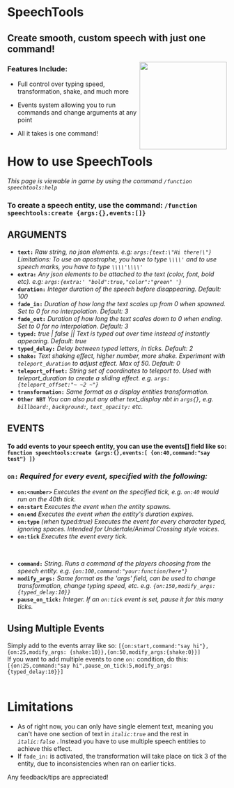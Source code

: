 # SpeechTools

## Create smooth, custom speech with just one command!


<img align="right" width=200 src="https://github.com/dont-give-adam/SpeechTools-1.0/blob/6a5b67bb26e270b68a6ad978f43d2db2b4f06a87/villager.gif"> 

### Features Include:
 - Full control over typing speed, transformation, shake, and much more

 - Events system allowing you to run commands and change arguments at any point

 - All it takes is one command!

# How to use SpeechTools
_This page is viewable in game by using the command  `/function speechtools:help`_

### To create a speech entity, use the command: `/function speechtools:create {args:{},events:[]}`

## ARGUMENTS

- **`text:`**  *Raw string, no json elements. e.g: `args:{text:\"Hi there!\"}` Limitations: To use an apostrophe, you have to type `\\\\'` and to use speech marks, you have to type `\\\\'\\\\'`*
- **`extra:`** *Any json elements to be attached to the text (color, font, bold etc). e.g: `args:{extra:' "bold":true,"color":"green" '}`*
- **`duration:`** *Integer duration of the speech before disappearing. Default: 100*
- **`fade_in:`** *Duration of how long the text scales up from 0 when spawned. Set to 0 for no interpolation. Default: 3*
- **`fade_out:`** *Duration of how long the text scales down to 0 when ending. Set to 0 for no interpolation. Default: 3*
- **`typed:`** *true | false || Text is typed out over time instead of instantly appearing. Default: true*
- **`typed_delay:`** *Delay between typed letters, in ticks.  Default: 2*
- **`shake:`** *Text shaking effect, higher number, more shake. Experiment with `teleport_duration` to adjust effect. Max of 50.  Default: 0*
- **`teleport_offset:`** *String set of coordinates to teleport to. Used with teleport_duration to create a sliding effect. e.g. `args:{teleport_offset:"~ ~2 ~"}`*
- **`transformation:`** *Same format as a display entities transformation.*
- **`Other NBT`** *You can also put any other text_display nbt in `args{}`, e.g. `billboard:`, `background:`, `text_opacity:` etc.*

## EVENTS
#### To add events to your speech entity, you can use the events[] field like so: `function speechtools:create {args:{},events:[ {on:40,command:"say test"} ]}`

### **`on:`** *Required for every event, specified with the following:*
- **`on:<number>`** *Executes the event on the specified tick, e.g. `on:40` would run on the 40th tick.*
- **`on:start`** *Executes the event when the entity spawns.*
- **`on:end`** *Executes the event when the entity's duration expires.*
- **`on:type`** *(when typed:true) Executes the event for every character typed, ignoring spaces. Intended for Undertale/Animal Crossing style voices.*
- **`on:tick`** *Executes the event every tick.* 
<br />

- **`command:`** *String. Runs a command of the players choosing from the speech entity. e.g. `{on:100,command:"your:function/here"}`*
- **`modify_args:`** *Same format as the 'args' field, can be used to change transformation, change typing speed, etc. e.g. `{on:150,modify_args:{typed_delay:10}}`*
- **`pause_on_tick:`** *Integer. If an `on:tick` event is set, pause it for this many ticks.*

## Using Multiple Events
Simply add to the events array like so: `[{on:start,command:"say hi"},{on:25,modify_args: {shake:10}},{on:50,modify_args:{shake:0}}]`
<br />
If you want to add multiple events to one `on:` condition, do this: `[{on:25,command:"say hi",pause_on_tick:5,modify_args: {typed_delay:10}}]`
<br />
<br />
# Limitations
- As of right now, you can only have single element text, meaning you can't have one section of text in *`italic:true`* and the rest in *`italic:false`* . Instead you have to use multiple speech entities to achieve this effect.
- If `fade_in:` is activated, the transformation will take place on tick 3 of the entity, due to inconsistencies when ran on earlier ticks.

Any feedback/tips are appreciated!
